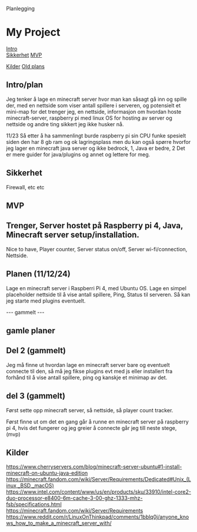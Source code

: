 Planlegging


# My Project

[Intro](#Intro/plan/Overview)  
[Sikkerhet](#sikkerhet)
[MVP](#MVP)

[Kilder](#Kilder)
[Old plans](#gamle-planer)


## Intro/plan
Jeg tenker å lage en minecraft server hvor man kan såsagt gå inn og spille der, med en nettside som viser antall spillere i serveren, og potensielt et mini-map for det trenger jeg,
en nettside,
informasjon om hvordan hoste minecraft-server,
raspberry pi med linux OS for hosting av server og nettside
og andre ting sikkert jeg ikke husker nå.

 11/23
 Så etter å ha sammenlingt burde raspberry pi sin CPU funke spesielt siden den har 8 gb ram og ok lagringsplass
 men du kan også spørre hvorfor jeg lager en minecraft java server og ikke bedrock, 1, Java er bedre, 2 Det er mere guider for java/plugins og annet og lettere for meg.


## Sikkerhet
Firewall, etc etc



## MVP
Trenger,
Server hostet på Raspberry pi 4, Java, Minecraft server setup/installation.
------
Nice to have,
Player counter, Server status on/off,  Server wi-fi/connection, Nettside.


## Planen (11/12/24)
Lage en minecraft server i Raspberri Pi 4, med Ubuntu OS.
Lage en simpel placeholder nettside til å vise antall spillere, Ping, Status til serveren.
Så kan jeg starte med plugins eventuelt.


--- gammelt ---
## gamle planer
## Del 2 (gammelt)
Jeg må finne ut hvordan lage en minecraft server bare og eventuelt connecte til den, 
så må jeg fikse plugins evt med js eller installert fra 
forhånd til å vise antall spillere, ping og kanskje et minimap av det.

## del 3 (gammelt)
Først sette opp minecraft server,
så nettside,
så player count tracker.

Først finne ut om det en gang går å runne en minecraft server på raspberry pi 4, hvis det fungerer og jeg greier å connecte går 
jeg till neste stege, (mvp)




## Kilder
https://www.cherryservers.com/blog/minecraft-server-ubuntu#1-install-minecraft-on-ubuntu-java-edition 
https://minecraft.fandom.com/wiki/Server/Requirements/Dedicated#Unix_(Linux,_BSD,_macOS)
https://www.intel.com/content/www/us/en/products/sku/33910/intel-core2-duo-processor-e8400-6m-cache-3-00-ghz-1333-mhz-fsb/specifications.html
https://minecraft.fandom.com/wiki/Server/Requirements
https://www.reddit.com/r/LinuxOnThinkpad/comments/1bblq0j/anyone_knows_how_to_make_a_minecraft_server_with/
